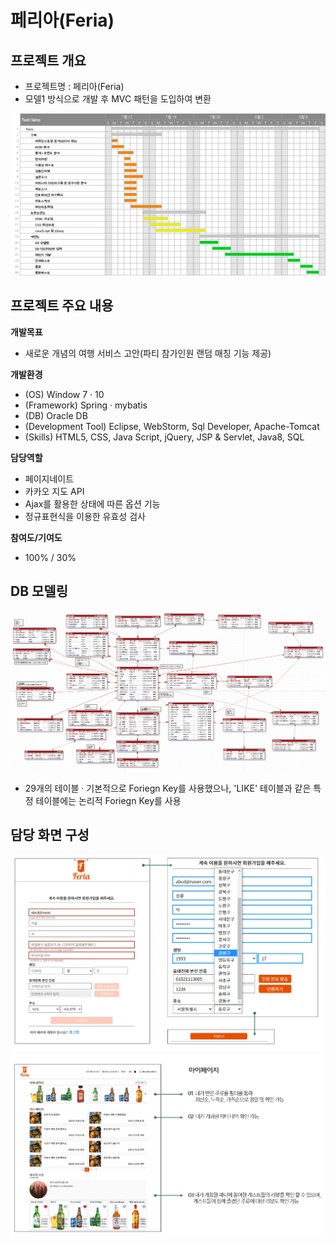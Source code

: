 # 페리아(Feria)

## 프로젝트 개요
- 프로젝트명 : 페리아(Feria)
- 모델1 방식으로 개발 후 MVC 패턴을 도입하여 변환

![](readme-imgs/plan.png)

## 프로젝트 주요 내용
**개발목표**
- 새로운 개념의 여행 서비스 고안(파티 참가인원 랜덤 매칭 기능 제공)

**개발환경**
- (OS) Window 7 · 10 
- (Framework) Spring · mybatis
- (DB) Oracle DB
- (Development Tool) Eclipse, WebStorm, Sql Developer, Apache-Tomcat
- (Skills) HTML5, CSS, Java Script, jQuery, JSP & Servlet, Java8, SQL

**담당역할**
- 페이지네이트
- 카카오 지도 API
- Ajax를 활용한 상태에 따른 옵션 기능
- 정규표현식을 이용한 유효성 검사

**참여도/기여도**
- 100% / 30%

## DB 모델링
![](readme-imgs/db-modeling.png)
- 29개의 테이블 · 기본적으로 Foriegn Key를 사용했으나, 'LIKE' 테이블과 같은 특정 테이블에는 논리적 Foriegn Key를 사용

## 담당 화면 구성
![](readme-imgs/join-page.jpg)
![](readme-imgs/my-page.jpg)
